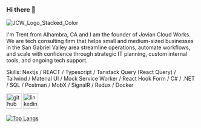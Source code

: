 ### Hi there 👋

![JCW_Logo_Stacked_Color](https://github.com/user-attachments/assets/8f45e6cb-e406-4681-b375-2ba344daf9b8)

I'm Trent from Alhambra, CA and I am the founder of Jovian Cloud Works. We are tech consulting firm that helps small and medium-sized businesses in the San Gabriel Valley area streamline operations, automate workflows, and scale with confidence through strategic IT planning, custom internal tools, and ongoing tech support.

Skills: Nextjs / REACT / Typescript / Tanstack Query (React Query) / Tailwind / Material UI /  Mock Service Worker / React Hook Form / C# / .NET / SQL / Postman / MobX / SignalR / Redux / Docker


[<img src='https://cdn.jsdelivr.net/npm/simple-icons@3.0.1/icons/github.svg' alt='github' height='40'>](https://github.com/TrentStrum)  [<img src='https://cdn.jsdelivr.net/npm/simple-icons@3.0.1/icons/linkedin.svg' alt='linkedin' height='40'>](https://www.linkedin.com/in/trent-strum/)  

[![Top Langs](https://github-readme-stats.vercel.app/api/top-langs/?username=TrentStrum)](https://github.com/anuraghazra/github-readme-stats)

